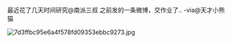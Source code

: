 


最近花了几天时间研究@南派三叔 之前发的一条微博，交作业了.. -via@天才小熊猫

![7d3ffbc95e6a4f578fd09353ebbc9273.jpg](https://wxlzmt.github.io/cdn1/ext/qw/groups/40043/7d3ffbc95e6a4f578fd09353ebbc9273.jpg)



